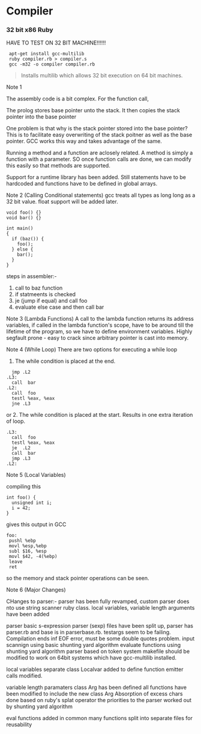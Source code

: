 # Compiler
### 32 bit x86 Ruby
HAVE TO TEST ON 32 BIT MACHINE!!!!!!
```
 apt-get install gcc-multilib
 ruby compiler.rb > compiler.s
 gcc -m32 -o compiler compiler.rb
```
> Installs multilib which allows 32 bit execution on 64 bit machines.

Note 1

The assembly code is a bit complex. For the function call,

The prolog stores base pointer unto the stack.
It then copies the stack pointer into the base pointer

One problem is that why is the stack pointer stored into the base pointer? This is to facilitate easy overwriting of the stack poitner as well as the base pointer. GCC works this way and takes advantage of the same.

Running a method and a function are aclosely related. A method is simply a function with a parameter. SO once function calls are done, we can modify this easily so that methods are supported.

Support for a runtime library has been added. Still statements have to be hardcoded and functions have to be defined in global arrays.

Note 2 (Calling Conditional statements)
gcc treats all types as long long as a 32 bit value. float support will be added later.
```
void foo() {}
void bar() {}

int main()
{
  if (baz()) {
    foo();
  } else {
    bar();
  }
}
```
steps in assembler:-
1. call to baz function
2. if statmeents is checked
3. je (jump if equal) and call foo
4. evaluate else case and then call bar

Note 3 (Lambda Functions)
A call to the lambda function returns its address
variables, if called in the lambda function's scope, have to be around till the lifetime of the program, so we have to define environment variables.
Highly segfault prone - easy to crack since arbitrary pointer is cast into memory.

Note 4 (While Loop)
There are two options for executing a while loop

1. The while condition is placed at the end.
```
  jmp .L2
.L3:
  call  bar
.L2:
  call  foo
  testl %eax, %eax
  jne .L3
```
or
2. The while condition is placed at the start. Results in one extra iteration of loop.
```
.L3:
  call  foo
  testl %eax, %eax
  je  .L2
  call  bar
  jmp .L3
.L2:
```

Note 5 (Local Variables)

compiling this
```
int foo() {
  unsigned int i;
  i = 42;
}
```
gives this output in GCC
```
foo:
 pushl %ebp
 movl %esp,%ebp
 subl $16, %esp
 movl $42, -4(%ebp)
 leave
 ret
 ```
 so the memory and stack pointer operations can be seen.

Note 6 (Major Changes)

CHanges to parser:-
parser has been fully revamped, custom parser does nto use string scanner ruby class.
local variables, variable length arguments have been added

parser
  basic s-expression parser (sexp)
  files have been split up, parser has parser.rb and base is in parserbase.rb.
  testargs seem to be failing. Compilation ends inf EOF error, must be some double quotes problem.
  input scannign using basic shunting yard algorithm
  evaluate functions using shunting yard algorithm
  parser based on token system
  makefile should be modified to work on 64bit systems which have gcc-multilib installed.

local variables
  separate class Localvar added to define
  function emitter calls modified.

variable length paramaters
  class Arg has been defined
  all functions have been modified to include the new class Arg
  Absorption of excess chars done based on ruby's splat operator
  the priorities to the parser worked out by shunting yard algorithm

eval functions added in common
many functions split into separate files for reusability
